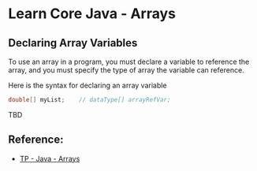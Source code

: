 
# Learn Core Java - Arrays

## Declaring Array Variables

To use an array in a program, you must declare a variable to reference the array, and you must specify the type of array the variable can reference. 

Here is the syntax for declaring an array variable

```java
double[] myList;    // dataType[] arrayRefVar;
```

TBD

## Reference:
- [TP - Java - Arrays](https://www.tutorialspoint.com/java/java_arrays.htm)
